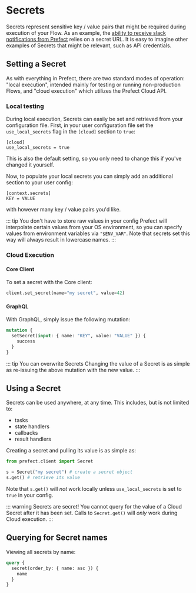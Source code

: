 # Secrets

Secrets represent sensitive key / value pairs that might be required during execution of your Flow. As an example,
the [ability to receive slack notifications from Prefect](../../core/tutorials/slack-notifications.html#using-your-url-to-get-notifications) relies on a secret
URL. It is easy to imagine other examples of Secrets that might be relevant, such as API credentials.

## Setting a Secret

As with everything in Prefect, there are two standard modes of operation: "local execution", intended mainly for testing or running non-production Flows, and "cloud execution" which utilizes the Prefect Cloud API.

### Local testing

During local execution, Secrets can easily be set and retrieved from your configuration file. First, in your user configuration file set the `use_local_secrets` flag in the `[cloud]` section to `true`:

```
[cloud]
use_local_secrets = true
```

This is also the default setting, so you only need to change this if you've changed it yourself.

Now, to populate your local secrets you can simply add an additional section to your user config:

```
[context.secrets]
KEY = VALUE
```

with however many key / value pairs you'd like.

::: tip You don't have to store raw values in your config
Prefect will interpolate certain values from your OS environment, so you can specify values from environment variables via `"$ENV_VAR"`.  Note that secrets set this way will always result in lowercase names.
:::

### Cloud Execution

#### Core Client

To set a secret with the Core client:

```python
client.set_secret(name="my secret", value=42)
```

#### GraphQL <Badge text="GQL"/>

With GraphQL, simply issue the following mutation:

```graphql
mutation {
  setSecret(input: { name: "KEY", value: "VALUE" }) {
    success
  }
}
```

::: tip You can overwrite Secrets
Changing the value of a Secret is as simple as re-issuing the above mutation with the new value.
:::

## Using a Secret

Secrets can be used anywhere, at any time. This includes, but is not limited to:

- tasks
- state handlers
- callbacks
- result handlers

Creating a secret and pulling its value is as simple as:

```python
from prefect.client import Secret

s = Secret("my secret") # create a secret object
s.get() # retrieve its value
```

Note that `s.get()` will *not* work locally unless `use_local_secrets` is set to `true` in your config.

::: warning Secrets are secret!
You cannot query for the value of a Cloud Secret after it has been set. Calls to `Secret.get()` will *only* work during Cloud execution.
:::

## Querying for Secret names <Badge text="GQL"/>

Viewing all secrets by name:

```graphql
query {
  secret(order_by: { name: asc }) {
    name
  }
}
```

